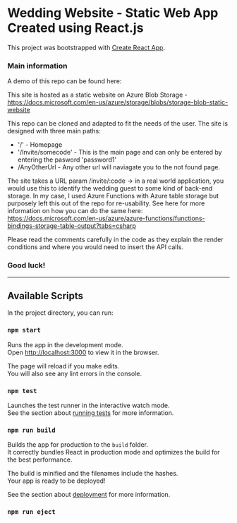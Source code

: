 # Wedding Website - Static Web App Created using React.js

This project was bootstrapped with [Create React App](https://github.com/facebook/create-react-app).

### Main information

A demo of this repo can be found here: 

This site is hosted as a static website on Azure Blob Storage - https://docs.microsoft.com/en-us/azure/storage/blobs/storage-blob-static-website

This repo can be cloned and adapted to fit the needs of the user. 
The site is designed with three main paths:

- '/' - Homepage 
- '/Invite/somecode' - This is the main page and can only be entered by entering the pasword 'password1'
- /AnyOtherUrl - Any other url will naviagate you to the not found page.

The site takes a URL param /invite/:code -> in a real world application, you would use this to identify the wedding guest to some kind of back-end storage. In my case, I used Azure Functions with Azure table storage but purposely left this out of the repo for re-usability. See here for more information on how you can do the same here: https://docs.microsoft.com/en-us/azure/azure-functions/functions-bindings-storage-table-output?tabs=csharp

Please read the comments carefully in the code as they explain the render conditions and where you would need to insert the API calls.
### Good luck!

----- 

## Available Scripts

In the project directory, you can run:

### `npm start`

Runs the app in the development mode.\
Open [http://localhost:3000](http://localhost:3000) to view it in the browser.

The page will reload if you make edits.\
You will also see any lint errors in the console.

### `npm test`

Launches the test runner in the interactive watch mode.\
See the section about [running tests](https://facebook.github.io/create-react-app/docs/running-tests) for more information.

### `npm run build`

Builds the app for production to the `build` folder.\
It correctly bundles React in production mode and optimizes the build for the best performance.

The build is minified and the filenames include the hashes.\
Your app is ready to be deployed!

See the section about [deployment](https://facebook.github.io/create-react-app/docs/deployment) for more information.

### `npm run eject`


